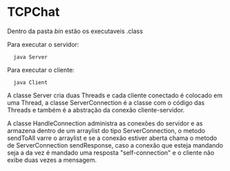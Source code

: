 # TCPChat

Dentro da pasta *bin* estão os executaveis .class

Para executar o servidor:
  ```
    java Server
  ```
Para executar o cliente:
  ```
    java Client
  ```
  
 A classe Server cria duas Threads e cada cliente conectado é colocado em uma Thread, a classe ServerConnection é a classe com o código das Threads e 
 também é a abstração da conexão cliente-servidor.
 
 A classe HandleConnection administra as conexões do servidor e as armazena dentro de um arraylist do tipo ServerConnection, o metodo sendToAll varre o
 arraylist e se a conexão estiver aberta chama o metodo de ServerConnection sendResponse, caso a conexão que esteja mandando seja a da vez é mandado
 uma resposta "self-connection" e o cliente não exibe duas vezes a mensagem.
